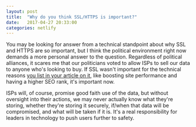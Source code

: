 ```yaml
---
layout: post
title:  "Why do you think SSL/HTTPS is important?"
date:   2017-04-27 20:33:00
categories: netlify
---
```


You may be looking for answer from a technical standpoint about why SSL and HTTPS are so important, but I think the political environment right now demands a more personal answer to the question. Regardless of political alliances, it scares me that our politicians voted to allow ISPs to sell our data to anyone who's looking to buy. If SSL wasn't important for the technical reasons [you list in your article on it][article], like boosting site performance and having a higher SEO rank, it's important now.

ISPs will, of course, promise good faith use of the data, but without oversight into their actions, we may never actually know what they're storing, whether they're storing it securely, if/when that data will be compromised, and what will be taken if it is. It's a real responsibility for leaders in technology to push users further to safety.

[article]: https://www.netlify.com/docs/ssl/
